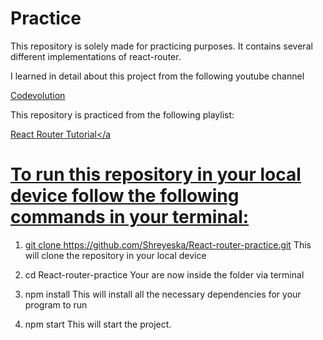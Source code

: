 # Practice

This repository is solely made for practicing purposes. It contains several different implementations of react-router.

I learned in detail about this project from the following youtube channel

<a href= 'https://www.youtube.com/@Codevolution'> Codevolution</a>

This repository is practiced from the following playlist:

<a href='https://www.youtube.com/watch?v=UWYOC8g5N_0&list=PLC3y8-rFHvwjkxt8TOteFdT_YmzwpBlrG&pp=iAQB'> React Router Tutorial</a

# To run this repository in your local device follow the following commands in your terminal:

1. git clone https://github.com/Shreyeska/React-router-practice.git
   This will clone the repository in your local device

2. cd React-router-practice
   Your are now inside the folder via terminal

3. npm install
   This will install all the necessary dependencies for your program to run

4. npm start
   This will start the project.
